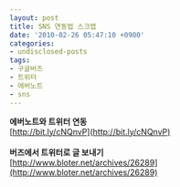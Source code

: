 ```yaml
---
layout: post
title: SNS 연동법 스크랩
date: '2010-02-26 05:47:10 +0900'
categories:
- undisclosed-posts
tags:
- 구글버즈
- 트위터
- 에버노트
- sns
---
```

<span style="font-weight:bold;">에버노트와 트위터 연동</span><br />[http://bit.ly/cNQnvP](http://bit.ly/cNQnvP)<br /><br /><span style="font-weight:bold;">버즈에서 트위터로 글 보내기</span><br />[http://www.bloter.net/archives/26289](http://www.bloter.net/archives/26289)<br />

